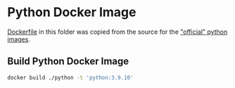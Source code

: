 # Python Docker Image

[Dockerfile](https://github.com/docker-library/python/blob/master/3.9/bullseye/Dockerfile) in this folder was copied from the source for the ["official" python images](test).

## Build Python Docker Image

```bash
docker build ./python -t 'python:3.9.10'
```